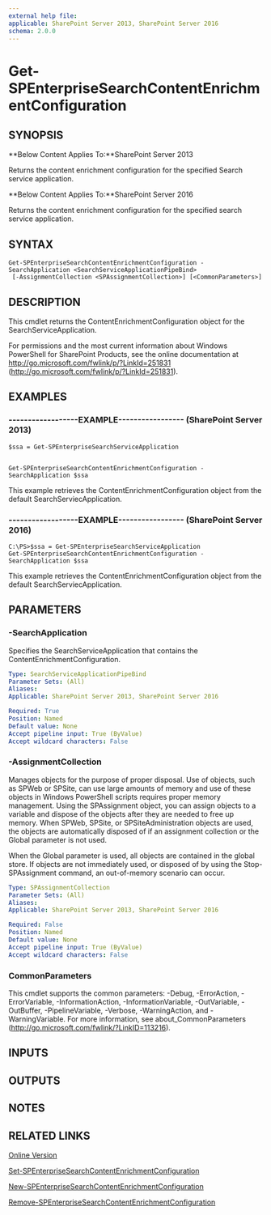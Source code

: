 ```yaml
---
external help file: 
applicable: SharePoint Server 2013, SharePoint Server 2016
schema: 2.0.0
---
```


# Get-SPEnterpriseSearchContentEnrichmentConfiguration

## SYNOPSIS
**Below Content Applies To:**SharePoint Server 2013

Returns the content enrichment configuration for the specified Search service application.

**Below Content Applies To:**SharePoint Server 2016

Returns the content enrichment configuration for the specified search service application.



## SYNTAX

```
Get-SPEnterpriseSearchContentEnrichmentConfiguration -SearchApplication <SearchServiceApplicationPipeBind>
 [-AssignmentCollection <SPAssignmentCollection>] [<CommonParameters>]
```

## DESCRIPTION
This cmdlet returns the ContentEnrichmentConfiguration object for the SearchServiceApplication.

For permissions and the most current information about Windows PowerShell for SharePoint Products, see the online documentation at http://go.microsoft.com/fwlink/p/?LinkId=251831 (http://go.microsoft.com/fwlink/p/?LinkId=251831).

## EXAMPLES

### ------------------EXAMPLE----------------- (SharePoint Server 2013)
```
$ssa = Get-SPEnterpriseSearchServiceApplication


Get-SPEnterpriseSearchContentEnrichmentConfiguration -SearchApplication $ssa
```

This example retrieves the ContentEnrichmentConfiguration object from the default SearchServiecApplication.

### ------------------EXAMPLE----------------- (SharePoint Server 2016)
```
C:\PS>$ssa = Get-SPEnterpriseSearchServiceApplication
Get-SPEnterpriseSearchContentEnrichmentConfiguration -SearchApplication $ssa
```

This example retrieves the ContentEnrichmentConfiguration object from the default SearchServiecApplication.

## PARAMETERS

### -SearchApplication
Specifies the SearchServiceApplication that contains the ContentEnrichmentConfiguration.

```yaml
Type: SearchServiceApplicationPipeBind
Parameter Sets: (All)
Aliases: 
Applicable: SharePoint Server 2013, SharePoint Server 2016

Required: True
Position: Named
Default value: None
Accept pipeline input: True (ByValue)
Accept wildcard characters: False
```

### -AssignmentCollection
Manages objects for the purpose of proper disposal.
Use of objects, such as SPWeb or SPSite, can use large amounts of memory and use of these objects in Windows PowerShell scripts requires proper memory management.
Using the SPAssignment object, you can assign objects to a variable and dispose of the objects after they are needed to free up memory.
When SPWeb, SPSite, or SPSiteAdministration objects are used, the objects are automatically disposed of if an assignment collection or the Global parameter is not used.

When the Global parameter is used, all objects are contained in the global store.
If objects are not immediately used, or disposed of by using the Stop-SPAssignment command, an out-of-memory scenario can occur.

```yaml
Type: SPAssignmentCollection
Parameter Sets: (All)
Aliases: 
Applicable: SharePoint Server 2013, SharePoint Server 2016

Required: False
Position: Named
Default value: None
Accept pipeline input: True (ByValue)
Accept wildcard characters: False
```

### CommonParameters
This cmdlet supports the common parameters: -Debug, -ErrorAction, -ErrorVariable, -InformationAction, -InformationVariable, -OutVariable, -OutBuffer, -PipelineVariable, -Verbose, -WarningAction, and -WarningVariable. For more information, see about_CommonParameters (http://go.microsoft.com/fwlink/?LinkID=113216).

## INPUTS

## OUTPUTS

## NOTES

## RELATED LINKS

[Online Version](http://technet.microsoft.com/EN-US/library/e34c7111-0b06-47f1-a37e-b6cb36088b6b(Office.15).aspx)

[Set-SPEnterpriseSearchContentEnrichmentConfiguration]()

[New-SPEnterpriseSearchContentEnrichmentConfiguration]()

[Remove-SPEnterpriseSearchContentEnrichmentConfiguration]()

